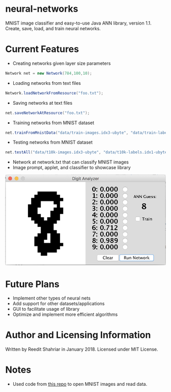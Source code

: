 # neural-networks
MNIST image classifier and easy-to-use Java ANN library, version 1.1. Create, save, load, and train neural networks.

# Current Features #
* Creating networks given layer size parameters
```java
Network net = new Network(784,100,10);
```
* Loading networks from text files
```java
Network.loadNetworkFromResource("foo.txt");
```
* Saving networks at text files
```java
net.saveNetworkAtResource("foo.txt");
```
* Training networks from MNIST dataset
```java
net.trainFromMnistData("data/train-images.idx3-ubyte", "data/train-labels.idx1-ubyte", eta, start, end, epochs, bw);
```
* Testing networks from MNIST dataset
```java
net.testAll("data/t10k-images.idx3-ubyte", "data/t10k-labels.idx1-ubyte", start, end, showMistakes, bw);
```
* Network at network.txt that can classify MNIST images
* Image prompt, applet, and classifier to showcase library

![Screenshot](/NeuralNets/Screen%20Shot%202018-01-07%20at%207.10.39%20PM.png)

# Future Plans #
* Implement other types of neural nets
* Add support for other datasets/applications
* GUI to facilitate usage of library
* Optimize and implement more efficient algorithms

# Author and Licensing Information #
Written by Reedit Shahriar in January 2018. Licensed under MIT License.

# Notes #
* Used code from [this repo](https://github.com/turkdogan/mnist-data-reader) to open MNIST images and read data.
